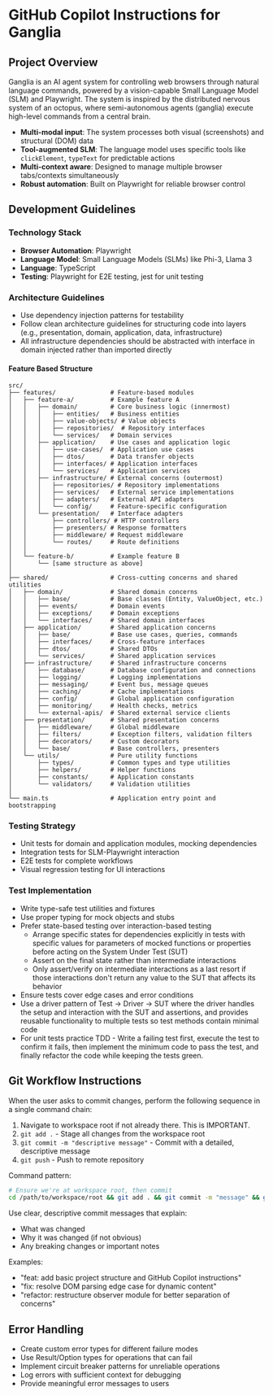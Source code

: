 # GitHub Copilot Instructions for Ganglia

## Project Overview
Ganglia is an AI agent system for controlling web browsers through natural language commands, powered by a vision-capable Small Language Model (SLM) and Playwright. 
The system is inspired by the distributed nervous system of an octopus, where semi-autonomous agents (ganglia) execute high-level commands from a central brain.

- **Multi-modal input**: The system processes both visual (screenshots) and structural (DOM) data
- **Tool-augmented SLM**: The language model uses specific tools like `clickElement`, `typeText` for predictable actions
- **Multi-context aware**: Designed to manage multiple browser tabs/contexts simultaneously
- **Robust automation**: Built on Playwright for reliable browser control

## Development Guidelines

### Technology Stack
- **Browser Automation**: Playwright
- **Language Model**: Small Language Models (SLMs) like Phi-3, Llama 3
- **Language**: TypeScript
- **Testing**: Playwright for E2E testing, jest for unit testing

### Architecture Guidelines
- Use dependency injection patterns for testability
- Follow clean architecture guidelines for structuring code into layers (e.g., presentation, domain, application, data, infrastructure)
- All infrastructure dependencies should be abstracted with interface in domain injected rather than imported directly

#### Feature Based Structure
```
src/
├── features/               # Feature-based modules
│   ├── feature-a/          # Example feature A
│   │   ├── domain/         # Core business logic (innermost)
│   │   │   ├── entities/   # Business entities
│   │   │   ├── value-objects/ # Value objects
│   │   │   ├── repositories/  # Repository interfaces
│   │   │   └── services/   # Domain services
│   │   ├── application/    # Use cases and application logic
│   │   │   ├── use-cases/  # Application use cases
│   │   │   ├── dtos/       # Data transfer objects
│   │   │   ├── interfaces/ # Application interfaces
│   │   │   └── services/   # Application services
│   │   ├── infrastructure/ # External concerns (outermost)
│   │   │   ├── repositories/ # Repository implementations
│   │   │   ├── services/   # External service implementations
│   │   │   ├── adapters/   # External API adapters
│   │   │   └── config/     # Feature-specific configuration
│   │   └── presentation/   # Interface adapters
│   │       ├── controllers/ # HTTP controllers
│   │       ├── presenters/ # Response formatters
│   │       ├── middleware/ # Request middleware
│   │       └── routes/     # Route definitions
│   │
│   └── feature-b/          # Example feature B
│       └── [same structure as above]
│
├── shared/                 # Cross-cutting concerns and shared utilities
│   ├── domain/             # Shared domain concerns
│   │   ├── base/           # Base classes (Entity, ValueObject, etc.)
│   │   ├── events/         # Domain events
│   │   ├── exceptions/     # Domain exceptions
│   │   └── interfaces/     # Shared domain interfaces
│   ├── application/        # Shared application concerns
│   │   ├── base/           # Base use cases, queries, commands
│   │   ├── interfaces/     # Cross-feature interfaces
│   │   ├── dtos/           # Shared DTOs
│   │   └── services/       # Shared application services
│   ├── infrastructure/     # Shared infrastructure concerns
│   │   ├── database/       # Database configuration and connections
│   │   ├── logging/        # Logging implementations
│   │   ├── messaging/      # Event bus, message queues
│   │   ├── caching/        # Cache implementations
│   │   ├── config/         # Global application configuration
│   │   ├── monitoring/     # Health checks, metrics
│   │   └── external-apis/  # Shared external service clients
│   ├── presentation/       # Shared presentation concerns
│   │   ├── middleware/     # Global middleware
│   │   ├── filters/        # Exception filters, validation filters
│   │   ├── decorators/     # Custom decorators
│   │   └── base/           # Base controllers, presenters
│   └── utils/              # Pure utility functions
│       ├── types/          # Common types and type utilities
│       ├── helpers/        # Helper functions
│       ├── constants/      # Application constants
│       └── validators/     # Validation utilities
│
└── main.ts                 # Application entry point and bootstrapping
```

### Testing Strategy
- Unit tests for domain and application modules, mocking dependencies
- Integration tests for SLM-Playwright interaction
- E2E tests for complete workflows
- Visual regression testing for UI interactions

### Test Implementation
- Write type-safe test utilities and fixtures
- Use proper typing for mock objects and stubs
- Prefer state-based testing over interaction-based testing
  - Arrange specific states for dependencies explicitly in tests with specific values for parameters of mocked functions or properties before acting on the System Under Test (SUT)
  - Assert on the final state rather than intermediate interactions 
  - Only assert/verify on intermediate interactions as a last resort if those interactions don't return any value to the SUT that affects its behavior
- Ensure tests cover edge cases and error conditions
- Use a driver pattern of Test -> Driver -> SUT where the driver handles the setup and interaction with the SUT and assertions, and provides reusable functionality to multiple tests so test methods contain minimal code
- For unit tests practice TDD - Write a failing test first, execute the test to confirm it fails, then implement the minimum code to pass the test, and finally refactor the code while keeping the tests green.

## Git Workflow Instructions
When the user asks to commit changes, perform the following sequence in a single command chain:

1. Navigate to workspace root if not already there. This is IMPORTANT.
2. `git add .` - Stage all changes from the workspace root
3. `git commit -m "descriptive message"` - Commit with a detailed, descriptive message
4. `git push` - Push to remote repository

Command pattern:
```bash
# Ensure we're at workspace root, then commit
cd /path/to/workspace/root && git add . && git commit -m "message" && git push
```

Use clear, descriptive commit messages that explain:
- What was changed
- Why it was changed (if not obvious)
- Any breaking changes or important notes

Examples:
- "feat: add basic project structure and GitHub Copilot instructions"
- "fix: resolve DOM parsing edge case for dynamic content"
- "refactor: restructure observer module for better separation of concerns"

## Error Handling
- Create custom error types for different failure modes
- Use Result/Option types for operations that can fail
- Implement circuit breaker patterns for unreliable operations
- Log errors with sufficient context for debugging
- Provide meaningful error messages to users

